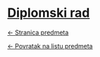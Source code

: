 # [Diplomski rad](https://www.github.com/studosi-fer/DIPRAD)
[<- Stranica predmeta](https://www.fer.unizg.hr/predmet/diprad)

[<- Povratak na listu predmeta](https://www.github.com/studosi/FER)
